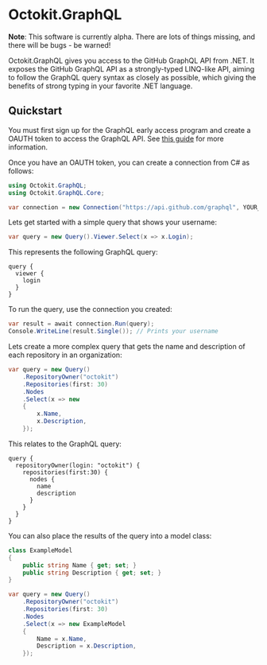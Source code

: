 # Octokit.GraphQL

**Note**: This software is currently alpha. There are lots of things missing, and there will be bugs - be warned!

Octokit.GraphQL gives you access to the GitHub GraphQL API from .NET. It exposes the GitHub GraphQL API as a strongly-typed LINQ-like API, aiming to follow the GraphQL query syntax as closely as possible, which giving the benefits of strong typing in your favorite .NET language.

## Quickstart

You must first sign up for the GraphQL early access program and create a OAUTH token to access the GraphQL API. See [this guide](https://developer.github.com/early-access/graphql/guides/accessing-graphql/) for more information.

Once you have an OAUTH token, you can create a connection from C# as follows:

```csharp
using Octokit.GraphQL;
using Octokit.GraphQL.Core;

var connection = new Connection("https://api.github.com/graphql", YOUR_OAUTH_TOKEN); 
```

Lets get started with a simple query that shows your username:

```csharp
var query = new Query().Viewer.Select(x => x.Login);
```

This represents the following GraphQL query:

```
query { 
  viewer { 
    login
  }
}
```

To run the query, use the connection you created:

```csharp
var result = await connection.Run(query);
Console.WriteLine(result.Single()); // Prints your username
```

Lets create a more complex query that gets the name and description of each repository in an organization:

```csharp
var query = new Query()
    .RepositoryOwner("octokit")
    .Repositories(first: 30)
    .Nodes
    .Select(x => new
    {
        x.Name,
        x.Description,
    });
```

This relates to the GraphQL query:

```
query { 
  repositoryOwner(login: "octokit") {
    repositories(first:30) {
      nodes {
        name
        description
      }
    }
  }
}
```

You can also place the results of the query into a model class:

```csharp
class ExampleModel
{
    public string Name { get; set; }
    public string Description { get; set; }
}

var query = new Query()
    .RepositoryOwner("octokit")
    .Repositories(first: 30)
    .Nodes
    .Select(x => new ExampleModel
    {
        Name = x.Name,
        Description = x.Description,
    });
```

